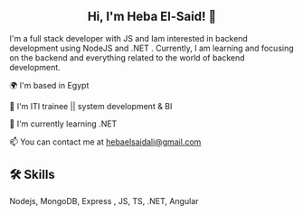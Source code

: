 <h2 align="center">  Hi, I'm Heba El-Said! 👋</h2>

<p align="center">

I'm a full stack developer with JS and Iam  interested in backend development using NodeJS and .NET . Currently, I am learning and focusing on the backend and everything related to the world of backend development.
</p>

🌍  I'm based in Egypt

🚀  I'm ITI trainee || system development & BI 

🧠 I'm currently learning .NET

📫 You can contact me at  hebaelsaidali@gmail.com


## 🛠 Skills
Nodejs, MongoDB, Express , JS, TS, .NET, Angular


